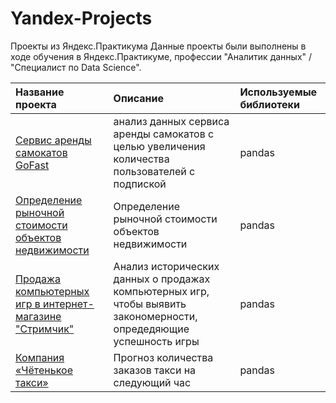 # Yandex-Projects
Проекты из Яндекс.Практикума
Данные проекты были выполнены в ходе обучения в Яндекс.Практикуме, профессии "Аналитик данных" / "Специалист по Data Science".

| Название проекта        | Описание                                                        | Используемые библиотеки       |
| :--------------------   | :---------------------                                      |:---------------------------|
| [Сервис аренды самокатов GoFast](Scooters) |анализ данных сервиса аренды самокатов с целью увеличения количества пользователей с подпиской                              | pandas                       |
| [Определение рыночной стоимости объектов недвижимости](Real_estate)| Определение рыночной стоимости объектов недвижимости | pandas |
| [Продажа компьютерных игр в интернет-магазине "Стримчик"](Computer_games_sales)|Анализ исторических данных о продажах компьютерных игр, чтобы выявить закономерности, опредедяющие успешность игры|pandas|
|  [Компания «Чётенькое такси»](Taxi_forecast) | Прогноз количества заказов такси на следующий час  |pandas   |
